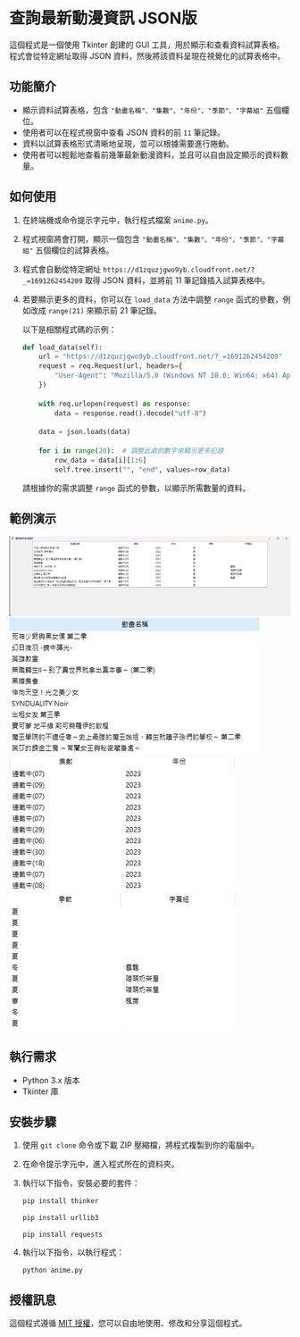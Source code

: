 # 查詢最新動漫資訊 JSON版

這個程式是一個使用 Tkinter 創建的 GUI 工具，用於顯示和查看資料試算表格。程式會從特定網址取得 JSON 資料，然後將該資料呈現在視覺化的試算表格中。

## 功能簡介

- 顯示資料試算表格，包含 `"動畫名稱"、"集數"、"年份"、"季節"、"字幕組"` 五個欄位。
- 使用者可以在程式視窗中查看 JSON 資料的前 `11` 筆記錄。
- 資料以試算表格形式清晰地呈現，並可以根據需要進行捲動。
- 使用者可以輕鬆地查看前幾筆最新動漫資料，並且可以自由設定顯示的資料數量。

## 如何使用

1. 在終端機或命令提示字元中，執行程式檔案 `anime.py`。

2. 程式視窗將會打開，顯示一個包含 `"動畫名稱"、"集數"、"年份"、"季節"、"字幕組"` 五個欄位的試算表格。

3. 程式會自動從特定網址 `https://d1zquzjgwo9yb.cloudfront.net/?_=1691262454209` 取得 JSON 資料，並將前 11 筆記錄插入試算表格中。

4. 若要顯示更多的資料，你可以在 `load_data` 方法中調整 `range` 函式的參數，例如改成 `range(21)` 來顯示前 21 筆記錄。

    以下是相關程式碼的示例：
    ```py
    def load_data(self):
        url = "https://d1zquzjgwo9yb.cloudfront.net/?_=1691262454209"
        request = req.Request(url, headers={
            "User-Agent": "Mozilla/5.0 (Windows NT 10.0; Win64; x64) AppleWebKit/537.36 (KHTML, like Gecko) Chrome/115.0.0.0 Safari/537.36"
        })

        with req.urlopen(request) as response:
            data = response.read().decode("utf-8")

        data = json.loads(data)

        for i in range(20):  # 調整此處的數字來顯示更多記錄
            row_data = data[i][1:6]
            self.tree.insert("", "end", values=row_data)
    ```
    請根據你的需求調整 `range` 函式的參數，以顯示所需數量的資料。

## 範例演示

<img src="pic/anime.png">
<img src="pic/1.png">

<img src="pic/2.png">
<img src="pic/3.png">
<img src="pic/4.png">
<img src="pic/5.png">

## 執行需求

- Python 3.x 版本
- Tkinter 庫

## 安裝步驟

1. 使用 `git clone` 命令或下載 ZIP 壓縮檔，將程式複製到你的電腦中。

2. 在命令提示字元中，進入程式所在的資料夾。

3. 執行以下指令，安裝必要的套件：
    ```
    pip install thinker
    ```

    ```
    pip install urllib3
    ```

    ```
    pip install requests
    ```

4. 執行以下指令，以執行程式：
    ```
    python anime.py
    ```

## 授權訊息

這個程式遵循 [MIT 授權](LICENSE.txt)，您可以自由地使用、修改和分享這個程式。
